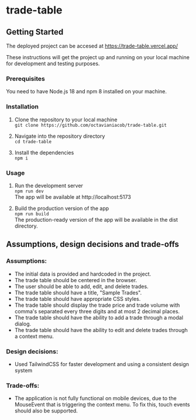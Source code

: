 # trade-table

## Getting Started

The deployed project can be accesed at https://trade-table.vercel.app/

These instructions will get the project up and running on your local machine for development and testing purposes.

### Prerequisites
You need to have Node.js 18 and npm 8 installed on your machine. 

### Installation
1. Clone the repository to your local machine  
```git clone https://github.com/octavianiacob/trade-table.git```

2. Navigate into the repository directory  
```cd trade-table```

3. Install the dependencies  
```npm i```

### Usage

1. Run the development server  
```npm run dev```  
The app will be available at http://localhost:5173

2. Build the production version of the app  
```npm run build```  
The production-ready version of the app will be available in the dist directory.

## Assumptions, design decisions and trade-offs

### Assumptions:

- The initial data is provided and hardcoded in the project.
- The trade table should be centered in the browser.
- The user should be able to add, edit, and delete trades.
- The trade table should have a title, "Sample Trades".
- The trade table should have appropriate CSS styles.
- The trade table should display the trade price and trade volume with comma's separated every three digits and at most 2 decimal places.
- The trade table should have the ability to add a trade through a modal dialog.
- The trade table should have the ability to edit and delete trades through a context menu.

### Design decisions:
- Used TailwindCSS for faster development and using a consistent design system

### Trade-offs:

- The application is not fully functional on mobile devices, due to the MouseEvent that is triggering the context menu. To fix this, touch events should also be supported.

